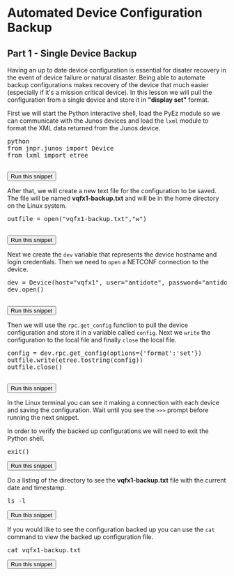 # Automated Device Configuration Backup
## Part 1  - Single Device Backup
Having an up to date device configuration is essential for disater recovery in the event of device failure or natural disaster. Being able to automate backup configurations makes recovery of the device that much easier (especially if it's a mission critical device). In this lesson we will pull the configuration from a single device and store it in **"display set"** format. 

First we will start the Python interactive shell, load the PyEz module so we can communicate with the Junos devices and load the `lxml` module to format the XML data returned from the Junos device.
<pre>
python
from jnpr.junos import Device
from lxml import etree

</pre>
<button type="button" class="btn btn-primary btn-sm" onclick="runSnippetInTab('linux1', 0)">Run this snippet</button>

After that, we will create a new text file for the configuration to be saved. The file will be named **vqfx1-backup.txt** and will be in the home directory on the Linux system. 
<pre>
outfile = open("vqfx1-backup.txt","w")

</pre>
<button type="button" class="btn btn-primary btn-sm" onclick="runSnippetInTab('linux1', 1)">Run this snippet</button>

Next we create the `dev` variable that represents the device hostname and login credentials. Then we need to `open` a NETCONF connection to the device.

<pre>
dev = Device(host="vqfx1", user="antidote", password="antidotepassword")
dev.open()
   
</pre>
<button type="button" class="btn btn-primary btn-sm" onclick="runSnippetInTab('linux1', 2)">Run this snippet</button>

Then we will use the `rpc.get_config` function to pull the device configuration and store it in a variable called `config`. Next we `write` the configuration to the local file and finally `close` the local file.
<pre>
config = dev.rpc.get_config(options={'format':'set'})
outfile.write(etree.tostring(config))
outfile.close()

</pre>
<button type="button" class="btn btn-primary btn-sm" onclick="runSnippetInTab('linux1', 3)">Run this snippet</button>

In the Linux terminal you can see it making a connection with each device and saving the configuration. Wait until you see the `>>>`  prompt before running the next snippet. 

In order to verify the backed up configurations we will need to exit the Python shell.
<pre>
exit()
</pre>
<button type="button" class="btn btn-primary btn-sm" onclick="runSnippetInTab('linux1', 4)">Run this snippet</button>

Do a listing of the directory to see the **vqfx1-backup.txt** file with the current date and timestamp.  
<pre>
ls -l
</pre>
<button type="button" class="btn btn-primary btn-sm" onclick="runSnippetInTab('linux1', 5)">Run this snippet</button>

If you would like to see the configuration backed up you can use the `cat` command to view the backed up configuration file.
<pre>
cat vqfx1-backup.txt
</pre>
<button type="button" class="btn btn-primary btn-sm" onclick="runSnippetInTab('linux1', 6)">Run this snippet</button>

